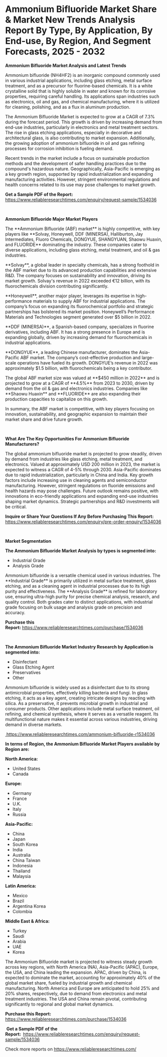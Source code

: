 <p><h1>Ammonium Bifluoride Market Share & Market New Trends Analysis Report By Type, By Application, By End-use, By Region, And Segment Forecasts, 2025 - 2032</h1></p><p><strong>Ammonium Bifluoride Market Analysis and Latest Trends</strong></p>
<p><p>Ammonium bifluoride (NH4HF2) is an inorganic compound commonly used in various industrial applications, including glass etching, metal surface treatment, and as a precursor for fluorine-based chemicals. It is a white crystalline solid that is highly soluble in water and known for its corrosive properties, requiring careful handling. Its applications span industries such as electronics, oil and gas, and chemical manufacturing, where it is utilized for cleaning, polishing, and as a flux in aluminum production.</p><p>The Ammonium Bifluoride Market is expected to grow at a CAGR of 7.3% during the forecast period. This growth is driven by increasing demand from end-use industries, particularly in electronics and metal treatment sectors. The rise in glass etching applications, especially in decorative and architectural glass, is also contributing to market expansion. Additionally, the growing adoption of ammonium bifluoride in oil and gas refining processes for corrosion inhibition is fueling demand.</p><p>Recent trends in the market include a focus on sustainable production methods and the development of safer handling practices due to the compound's hazardous nature. Geographically, Asia-Pacific is emerging as a key growth region, supported by rapid industrialization and expanding manufacturing activities. However, stringent environmental regulations and health concerns related to its use may pose challenges to market growth.</p></p>
<p><strong>Get a Sample PDF of the Report:&nbsp;</strong> <a href="https://www.reliableresearchtimes.com/enquiry/request-sample/1534036?utm_campaign=2100&utm_medium=2&utm_source=Github&utm_content=ia&utm_term=26012025&utm_id=ammonium-bifluoride">https://www.reliableresearchtimes.com/enquiry/request-sample/1534036</a></p>
<p>&nbsp;</p>
<p><strong>Ammonium Bifluoride Major Market Players</strong></p>
<p><p>The **Ammonium Bifluoride (ABF) market** is highly competitive, with key players like **Solvay, Honeywell, DDF (MINERSA), Halliburton, Jay Intermediates, Fluoro Chemicals, DONGYUE, SHANGYUAN, Shaowu Huaxin, and FLUORIDE** dominating the industry. These companies cater to diverse applications, including glass etching, metal treatment, and oil & gas industries.</p><p>**Solvay**, a global leader in specialty chemicals, has a strong foothold in the ABF market due to its advanced production capabilities and extensive R&D. The company focuses on sustainability and innovation, driving its market growth. Solvay's revenue in 2022 exceeded €12 billion, with its fluorochemicals division contributing significantly.</p><p>**Honeywell**, another major player, leverages its expertise in high-performance materials to supply ABF for industrial applications. The company’s focus on expanding its fluorochemical portfolio and strategic partnerships has bolstered its market position. Honeywell’s Performance Materials and Technologies segment generated over $5 billion in 2022.</p><p>**DDF (MINERSA)**, a Spanish-based company, specializes in fluorine derivatives, including ABF. It has a strong presence in Europe and is expanding globally, driven by increasing demand for fluorochemicals in industrial applications.</p><p>**DONGYUE**, a leading Chinese manufacturer, dominates the Asia-Pacific ABF market. The company’s cost-effective production and large-scale operations have fueled its growth. DONGYUE’s revenue in 2022 was approximately $1.5 billion, with fluorochemicals being a key contributor.</p><p>The global ABF market size was valued at **$450 million in 2022** and is projected to grow at a CAGR of **4.5%** from 2023 to 2030, driven by demand from the oil & gas and electronics industries. Companies like **Shaowu Huaxin** and **FLUORIDE** are also expanding their production capacities to capitalize on this growth.</p><p>In summary, the ABF market is competitive, with key players focusing on innovation, sustainability, and geographic expansion to maintain their market share and drive future growth.</p></p>
<p>&nbsp;</p>
<p><strong>What Are The Key Opportunities For Ammonium Bifluoride Manufacturers?</strong></p>
<p><p>The global ammonium bifluoride market is projected to grow steadily, driven by demand from industries like glass etching, metal treatment, and electronics. Valued at approximately USD 200 million in 2023, the market is expected to witness a CAGR of 4-5% through 2030. Asia-Pacific dominates due to rapid industrialization, particularly in China and India. Key growth factors include increasing use in cleaning agents and semiconductor manufacturing. However, stringent regulations on fluoride emissions and health hazards may pose challenges. Future outlook remains positive, with innovations in eco-friendly applications and expanding end-use industries shaping market dynamics. Strategic partnerships and R&D investments will be critical.</p></p>
<p><strong>Inquire or Share Your Questions If Any Before Purchasing This Report:</strong> <a href="https://www.reliableresearchtimes.com/enquiry/pre-order-enquiry/1534036?utm_campaign=2100&utm_medium=2&utm_source=Github&utm_content=ia&utm_term=26012025&utm_id=ammonium-bifluoride">https://www.reliableresearchtimes.com/enquiry/pre-order-enquiry/1534036</a></p>
<p>&nbsp;</p>
<p><strong>Market Segmentation</strong></p>
<p><strong>The Ammonium Bifluoride Market Analysis by types is segmented into:</strong></p>
<p><ul><li>Industrial Grade</li><li>Analysis Grade</li></ul></p>
<p><p>Ammonium bifluoride is a versatile chemical used in various industries. The **Industrial Grade** is primarily utilized in metal surface treatment, glass etching, and as a cleaning agent in industrial processes due to its high purity and effectiveness. The **Analysis Grade** is refined for laboratory use, ensuring ultra-high purity for precise chemical analysis, research, and quality control. Both grades cater to distinct applications, with industrial grade focusing on bulk usage and analysis grade on precision and accuracy.</p></p>
<p><strong>Purchase this Report:&nbsp;</strong><a href="https://www.reliableresearchtimes.com/purchase/1534036?utm_campaign=2100&utm_medium=2&utm_source=Github&utm_content=ia&utm_term=26012025&utm_id=ammonium-bifluoride">https://www.reliableresearchtimes.com/purchase/1534036</a></p>
<p>&nbsp;</p>
<p><strong>The Ammonium Bifluoride Market Industry Research by Application is segmented into:</strong></p>
<p><ul><li>Disinfectant</li><li>Glass Etching Agent</li><li>Preservatives</li><li>Other</li></ul></p>
<p><p>Ammonium bifluoride is widely used as a disinfectant due to its strong antimicrobial properties, effectively killing bacteria and fungi. In glass etching, it acts as a key agent, creating intricate designs by reacting with silica. As a preservative, it prevents microbial growth in industrial and consumer products. Other applications include metal surface treatment, oil refining, and chemical synthesis, where it serves as a versatile reagent. Its multifunctional nature makes it essential across various industries, driving demand in diverse markets.</p></p>
<p><a href="https://www.reliableresearchtimes.com/ammonium-bifluoride-r1534036?utm_campaign=2100&utm_medium=2&utm_source=Github&utm_content=ia&utm_term=26012025&utm_id=ammonium-bifluoride">&nbsp;https://www.reliableresearchtimes.com/ammonium-bifluoride-r1534036</a></p>
<p><strong>In terms of Region, the Ammonium Bifluoride Market Players available by Region are:</strong></p>
<p>
    <p> <strong> North America: </strong>
        <ul>
            <li>United States</li>
            <li>Canada</li>
        </ul>
        </p> 
    <p> <strong> Europe: </strong>
        <ul>
            <li>Germany</li>
            <li>France</li>
            <li>U.K.</li>
            <li>Italy</li>
            <li>Russia</li>
        </ul>
        </p> 
    <p> <strong> Asia-Pacific: </strong>
        <ul>
            <li>China</li>
            <li>Japan</li>
            <li>South Korea</li>
            <li>India</li>
            <li>Australia</li>
            <li>China Taiwan</li>
            <li>Indonesia</li>
            <li>Thailand</li>
            <li>Malaysia</li>
        </ul>
        </p> 
    <p> <strong> Latin America: </strong>
        <ul>
            <li>Mexico</li>
            <li>Brazil</li>
            <li>Argentina Korea</li>
            <li>Colombia</li>
        </ul>
        </p> 
    <p> <strong> Middle East & Africa: </strong>
        <ul>
            <li>Turkey</li>
            <li>Saudi</li>
            <li>Arabia</li>
            <li>UAE</li>
            <li>Korea</li>
        </ul>
    </p>
    </p>
<p><p>The Ammonium Bifluoride market is projected to witness steady growth across key regions, with North America (NA), Asia-Pacific (APAC), Europe, the USA, and China leading the expansion. APAC, driven by China, is expected to dominate the market, accounting for approximately 40% of the global market share, fueled by industrial growth and chemical manufacturing. North America and Europe are anticipated to hold 25% and 20% shares, respectively, due to demand from electronics and metal treatment industries. The USA and China remain pivotal, contributing significantly to regional and global market dynamics.</p></p>
<p><strong>Purchase this Report: </strong><a href="https://www.reliableresearchtimes.com/purchase/1534036?utm_campaign=2100&utm_medium=2&utm_source=Github&utm_content=ia&utm_term=26012025&utm_id=ammonium-bifluoride">https://www.reliableresearchtimes.com/purchase/1534036</a></p>
<p>&nbsp;<strong>Get a Sample PDF of the Report:&nbsp;&nbsp;</strong><a href="https://www.reliableresearchtimes.com/enquiry/request-sample/1534036?utm_campaign=2100&utm_medium=2&utm_source=Github&utm_content=ia&utm_term=26012025&utm_id=ammonium-bifluoride">https://www.reliableresearchtimes.com/enquiry/request-sample/1534036</a></p>
<p><strong></strong></p>
<p>Check more reports on <a href="https://www.reliableresearchtimes.com/?utm_campaign=2100&utm_medium=2&utm_source=Github&utm_content=ia&utm_term=26012025&utm_id=ammonium-bifluoride">https://www.reliableresearchtimes.com/</a></p>